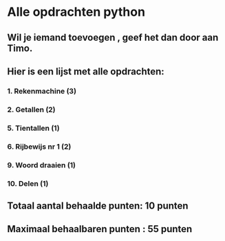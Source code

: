# Alle opdrachten python
## Wil je iemand toevoegen , geef het dan door aan Timo.
## Hier is een lijst met alle opdrachten:
### 1. Rekenmachine (3) 
### 2. Getallen (2)
### 5. Tientallen (1)
### 6. Rijbewijs nr 1 (2)
### 9. Woord draaien (1)
### 10. Delen (1)
## Totaal aantal behaalde punten: 10 punten
## Maximaal behaalbaren punten : 55 punten
